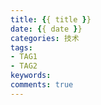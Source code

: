 ```yaml
---
title: {{ title }}
date: {{ date }}
categories: 技术
tags:
- TAG1
- TAG2
keywords:
comments: true
---
```

